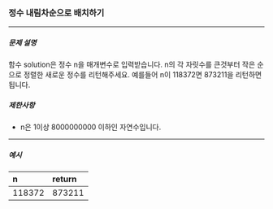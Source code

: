 ### 정수 내림차순으로 배치하기

***

##### 문제 설명

함수 solution은 정수 n을 매개변수로 입력받습니다. n의 각 자릿수를 큰것부터 작은 순으로 정렬한 새로운 정수를 리턴해주세요. 예를들어 n이 118372면 873211을 리턴하면 됩니다.


##### 제한사항
 - n은 1이상 8000000000 이하인 자연수입니다.

-----

##### 예시
| n | return |
| :-| :-|
| 118372 | 873211 |
